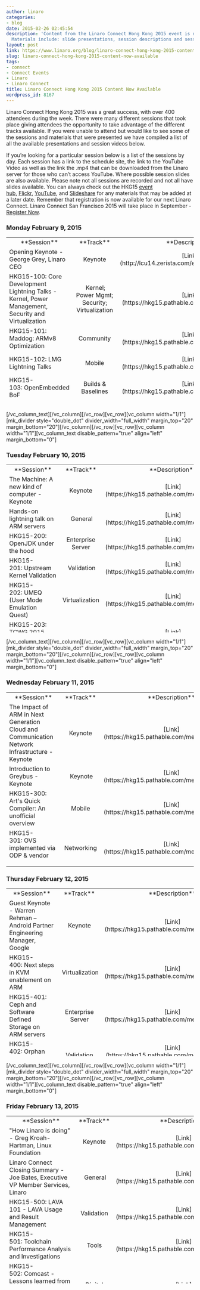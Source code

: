 ```yaml
---
author: linaro
categories:
- blog
date: 2015-02-26 02:45:54
description: 'Content from the Linaro Connect Hong Kong 2015 event is now available.
  Materials include: slide presentations, session descriptions and sessions videos'
layout: post
link: https://www.linaro.org/blog/linaro-connect-hong-kong-2015-content-now-available/
slug: linaro-connect-hong-kong-2015-content-now-available
tags:
- connect
- Connect Events
- Linaro
- Linaro Connect
title: Linaro Connect Hong Kong 2015 Content Now Available
wordpress_id: 8167
---
```


Linaro Connect Hong Kong 2015 was a great success, with over 400 attendees during the week. There were many different sessions that took place giving attendees the opportunity to take advantage of the different tracks available. If you were unable to attend but would like to see some of the sessions and materials that were presented we have compiled a list of all the available presentations and session videos below.

If you’re looking for a particular session below is a list of the sessions by day. Each session has a link to the schedule site, the link to the YouTube Video as well as the link the .mp4 that can be downloaded from the Linaro server for those who can’t access YouTube. Where possible session slides are also available. Please note not all sessions are recorded and not all have slides available. You can always check out the HKG15 [event hub](http://connect.linaro.org/hub/), [Flickr](https://www.flickr.com/photos/linaroorg/), [YouTube](https://www.youtube.com/user/LinaroOnAir/), and [Slideshare](http://www.slideshare.net/linaroorg) for any materials that may be added at a later date. Remember that registration is now available for our next Linaro Connect. Linaro Connect San Francisco 2015 will take place in September - [Register Now](http://connect.linaro.org/sfo15/).


### **Monday February 9, 2015**


<table width="1008" style="height: 450px;" class="table responsive-table" >
<tbody >
<tr >

<td width="35%" style="text-align: center;" markdown="1">
**Session**
</td>

<td width="13%" style="text-align: center;" markdown="1">
**Track**
</td>

<td width="13%" style="text-align: center;" markdown="1">
**Description**
</td>

<td width="13%" style="text-align: center;" markdown="1">
**YouTube Video**
</td>

<td width="13%" style="text-align: center;" markdown="1">
**Presentation**
</td>

<td width="13%" style="text-align: center;" markdown="1">
**Linaro Server**
</td>
</tr>
<tr >

<td style="text-align: left;" markdown="1">
Opening Keynote - George Grey, Linaro CEO
</td>

<td style="text-align: center;" markdown="1">
Keynote
</td>

<td style="text-align: center;" markdown="1">
[Link](http://lcu14.zerista.com/event/member/137765)
</td>

<td style="text-align: center;" markdown="1">
[Video](https://www.youtube.com/watch?v=6aAFNCUUVj4)
</td>

<td style="text-align: center;" markdown="1">
[Presentation](http://www.slideshare.net/linaroorg/hkg15-george-grey-keynote)
</td>

<td style="text-align: center;" markdown="1">
 Not Available
</td>
</tr>
<tr >

<td style="text-align: left;" markdown="1">
HKG15-100: Core Development Lightning Talks - Kernel, Power Management, Security and Virtualization
</td>

<td style="text-align: center;" markdown="1">
 Kernel; Power Mgmt; Security; Virtualization
</td>

<td style="text-align: center;" markdown="1">
[Link](https://hkg15.pathable.com/meetings/250760)
</td>

<td style="text-align: center;" markdown="1">
 Not Available
</td>

<td style="text-align: center;" markdown="1">
 [Presentation](http://www.slideshare.net/linaroorg/hkg15-100-what-is-linaro-working-on-core-development-lightning-talks)
</td>

<td style="text-align: center;" markdown="1">
 Not Available
</td>
</tr>
<tr >

<td style="text-align: left;" markdown="1">
HKG15-101: Maddog: ARMv8 Optimization
</td>

<td style="text-align: center;" markdown="1">
Community
</td>

<td style="text-align: center;" markdown="1">
[Link](https://hkg15.pathable.com/meetings/250761)
</td>

<td style="text-align: center;" markdown="1">
[Video](https://www.youtube.com/watch?v=rj-keqX2xA4)
</td>

<td style="text-align: center;" markdown="1">
[Presentation](http://www.slideshare.net/linaroorg/hkg15-101-ar-mv8-optimization)
</td>

<td style="text-align: center;" markdown="1">
[Video](https://s3.amazonaws.com/connect.linaro.org/hkg15/Videos/02-09-Monday/HKG15-101+Programming+for+Performance.mp4)
</td>
</tr>
<tr >

<td style="text-align: left;" markdown="1">
HKG15-102: LMG Lightning Talks
</td>

<td style="text-align: center;" markdown="1">
Mobile
</td>

<td style="text-align: center;" markdown="1">
[Link](https://hkg15.pathable.com/meetings/250762)
</td>

<td style="text-align: center;" markdown="1">
[Video](https://www.youtube.com/watch?v=iDKE751IDwM)
</td>

<td style="text-align: center;" markdown="1">
Not Available
</td>

<td style="text-align: center;" markdown="1">
[Video](https://s3.amazonaws.com/connect.linaro.org/hkg15/Videos/02-09-Monday/HKG15-102+LMG+Lightning+Talks.mp4)
</td>
</tr>
<tr >

<td style="text-align: left;" markdown="1">
HKG15-103: OpenEmbedded BoF
</td>

<td style="text-align: center;" markdown="1">
Builds & Baselines
</td>

<td style="text-align: center;" markdown="1">
[Link](https://hkg15.pathable.com/meetings/250763)
</td>

<td style="text-align: center;" markdown="1">
[Video](https://www.youtube.com/watch?v=fDJm8ckzh20)
</td>

<td style="text-align: center;" markdown="1">
[ Presentation](http://www.slideshare.net/linaroorg/hkg15-103-open-embedded-bof)
</td>

<td style="text-align: center;" markdown="1">
[Video](https://s3.amazonaws.com/connect.linaro.org/hkg15/Videos/02-09-Monday/HKG15-103+OpenEmbedded+BoF.mp4)
</td>
</tr>
<tr >

<td style="text-align: left;" markdown="1">
HKG15-104: Coresight Update and Next Steps
</td>

<td style="text-align: center;" markdown="1">
 Kernel
</td>

<td style="text-align: center;" markdown="1">
[Link](https://hkg15.pathable.com/meetings/250764)
</td>

<td style="text-align: center;" markdown="1">
[Video](https://www.youtube.com/watch?v=osn1WaOEK9A)
</td>

<td style="text-align: center;" markdown="1">
[Presentation](http://www.slideshare.net/linaroorg/hkg15104-what-is-linaro-working-on-core-development-lightning-talks)
</td>

<td style="text-align: center;" markdown="1">
[Video](https://s3.amazonaws.com/connect.linaro.org/hkg15/Videos/02-09-Monday/HKG15-104+Core+Development+Lightning+Talks+-+Kernel,+Power+Management,+Security+and+Virtualization.mp4)
</td>
</tr>
<tr >

<td style="text-align: left;" markdown="1">
HKG15-105: 96Boards Hardware
</td>

<td style="text-align: center;" markdown="1">
Community
</td>

<td style="text-align: center;" markdown="1">
[Link](https://hkg15.pathable.com/meetings/250765)
</td>

<td style="text-align: center;" markdown="1">
[Video](https://www.youtube.com/watch?v=w6dK62_B3lI)
</td>

<td style="text-align: center;" markdown="1">
Not Available
</td>

<td style="text-align: center;" markdown="1">
[Video](https://s3.amazonaws.com/connect.linaro.org/hkg15/Videos/02-09-Monday/HKG15-105+96Boards+Hardware.mp4)
</td>
</tr>
<tr >

<td style="text-align: left;" markdown="1">
HKG15-106: Replacing CMEM: Meeting TI's SoC shared buffer allocation, management, and address translation requirements
</td>

<td style="text-align: center;" markdown="1">
N/A
</td>

<td style="text-align: center;" markdown="1">
[Link](https://hkg15.pathable.com/meetings/250766)
</td>

<td style="text-align: center;" markdown="1">
[Video](https://www.youtube.com/watch?v=j0BhqQlOPQ0)
</td>

<td style="text-align: center;" markdown="1">
[Presentation](http://www.slideshare.net/linaroorg/hkg15106-replacing-cmem-meeting-tis-soc-shared-buffer-allocation-management-and-address-translation-requirements)
</td>

<td style="text-align: center;" markdown="1">
[Video](https://s3.amazonaws.com/connect.linaro.org/hkg15/Videos/02-09-Monday/HKG15-106+Replacing+CMEM+Meeting+TI's+SoC.mp4)
</td>
</tr>
<tr >

<td style="text-align: left;" markdown="1">
HKG15-107: ACPI Power Management on ARM64 Servers
</td>

<td style="text-align: center;" markdown="1">
Power Management; Enterprise Server
</td>

<td style="text-align: center;" markdown="1">
[Link](https://hkg15.pathable.com/meetings/250767)
</td>

<td style="text-align: center;" markdown="1">
[Video](https://www.youtube.com/watch?v=eDDgYIkUHLI)
</td>

<td style="text-align: center;" markdown="1">
[Presentation](http://www.slideshare.net/linaroorg/hkg15-107-acpi-power-management-on-arm64-servers-v2)
</td>

<td style="text-align: center;" markdown="1">
[Video](https://s3.amazonaws.com/connect.linaro.org/hkg15/Videos/02-09-Monday/HKG15-107+ACPI+Power+Management+on+ARM64+Servers.mp4)
</td>
</tr>
<tr >

<td style="text-align: left;" markdown="1">
HKG15-108: Standardizing Linux Kernel Power Management on ARM 32/64-bit
</td>

<td style="text-align: center;" markdown="1">
 Power Management
</td>

<td style="text-align: center;" markdown="1">
 [Link](https://hkg15.pathable.com/meetings/250769)
</td>

<td style="text-align: center;" markdown="1">
[Video](https://www.youtube.com/watch?v=CgAN2An4GcA)
</td>

<td style="text-align: center;" markdown="1">
[Presentation](http://www.slideshare.net/linaroorg/hkg15108-coresight-update-and-next-steps)
</td>

<td style="text-align: center;" markdown="1">
 [Video](https://s3.amazonaws.com/connect.linaro.org/hkg15/Videos/02-09-Monday/HKG15-108+Coresight+Update+and+Next+Steps.mp4)
</td>
</tr>
<tr >

<td style="text-align: left;" markdown="1">
HKG15-109: 96Board Software
</td>

<td style="text-align: center;" markdown="1">
Community
</td>

<td style="text-align: center;" markdown="1">
[Link](https://hkg15.pathable.com/meetings/250770)
</td>

<td style="text-align: center;" markdown="1">
[Video](https://www.youtube.com/watch?v=e8_MatJ_VR0)
</td>

<td style="text-align: center;" markdown="1">
Not available
</td>

<td style="text-align: center;" markdown="1">
[Video](https://s3.amazonaws.com/connect.linaro.org/hkg15/Videos/02-09-Monday/HKG15-109+96Boards+Software+Requirements.mp4)
</td>
</tr>
<tr >

<td style="text-align: left;" markdown="1">
HKG15-110: ODP Project Update
</td>

<td style="text-align: center;" markdown="1">
Networking
</td>

<td style="text-align: center;" markdown="1">
[Link](https://hkg15.pathable.com/meetings/250771)
</td>

<td style="text-align: center;" markdown="1">
[Video](https://www.youtube.com/watch?v=xABcGPOCOuU)
</td>

<td style="text-align: center;" markdown="1">
[Presentation](http://www.slideshare.net/linaroorg/hkg15110-odp-project-update)
</td>

<td style="text-align: center;" markdown="1">
[Video](https://s3.amazonaws.com/connect.linaro.org/hkg15/Videos/02-09-Monday/HKG15-110+ODP+Project+Update.mp4)
</td>
</tr>
<tr >

<td style="text-align: left;" markdown="1">
HKG15-111: LAVA Dispatcher Refactoring
</td>

<td style="text-align: center;" markdown="1">
LAVA, Validation
</td>

<td style="text-align: center;" markdown="1">
 [Link](https://hkg15.pathable.com/meetings/250772)
</td>

<td style="text-align: center;" markdown="1">
[Video](https://www.youtube.com/watch?v=KOpVhAuHvfQ)
</td>

<td style="text-align: center;" markdown="1">
 [Presentation](http://www.slideshare.net/linaroorg/hkg15111-lava-dispatcher-refactoring)
</td>

<td style="text-align: center;" markdown="1">
 [Video](https://s3.amazonaws.com/connect.linaro.org/hkg15/Videos/02-09-Monday/HKG15-111+LAVA+Dispatcher+Refactoring.mp4)
</td>
</tr>
</tbody>
</table>
[/vc_column_text][/vc_column][/vc_row][vc_row][vc_column width="1/1"][mk_divider style="double_dot" divider_width="full_width" margin_top="20" margin_bottom="20"][/vc_column][/vc_row][vc_row][vc_column width="1/1"][vc_column_text disable_pattern="true" align="left" margin_bottom="0"]


### **Tuesday February 10, 2015**


<table width="1008" style="height: 450px;" >
<tbody >
<tr >

<td width="35%" style="text-align: center;" markdown="1">
**Session**
</td>

<td width="13%" style="text-align: center;" markdown="1">
**Track**
</td>

<td width="13%" style="text-align: center;" markdown="1">
**Description**
</td>

<td width="13%" style="text-align: center;" markdown="1">
**YouTube Video**
</td>

<td width="13%" style="text-align: center;" markdown="1">
**Presentation**
</td>

<td width="13%" style="text-align: center;" markdown="1">
**Linaro Server**
</td>
</tr>
<tr >

<td style="text-align: left;" markdown="1">
The Machine: A new kind of computer - Keynote
</td>

<td style="text-align: center;" markdown="1">
Keynote
</td>

<td style="text-align: center;" markdown="1">
[Link](https://hkg15.pathable.com/meetings/250777)
</td>

<td style="text-align: center;" markdown="1">
Not Available
</td>

<td style="text-align: center;" markdown="1">
[Presentation](http://www.slideshare.net/linaroorg/hkg15the-machine-a-new-kind-of-computer-keynote-by-dejan-milojicic)
</td>

<td style="text-align: center;" markdown="1">
 Not Available
</td>
</tr>
<tr >

<td style="text-align: left;" markdown="1">
Hands-on lightning talk on ARM servers
</td>

<td style="text-align: center;" markdown="1">
 General
</td>

<td style="text-align: center;" markdown="1">
[Link](https://hkg15.pathable.com/meetings/250778)
</td>

<td style="text-align: center;" markdown="1">
[Video](https://www.youtube.com/watch?v=GCVcJWqoX2A)
</td>

<td style="text-align: center;" markdown="1">
Not Available
</td>

<td style="text-align: center;" markdown="1">
 Not Available
</td>
</tr>
<tr >

<td style="text-align: left;" markdown="1">
HKG15-200: OpenJDK under the hood
</td>

<td style="text-align: center;" markdown="1">
Enterprise Server
</td>

<td style="text-align: center;" markdown="1">
[Link](https://hkg15.pathable.com/meetings/250780)
</td>

<td style="text-align: center;" markdown="1">
[Video](https://www.youtube.com/watch?v=u5Htv6MlOTo)
</td>

<td style="text-align: center;" markdown="1">
[Presentation](http://www.slideshare.net/linaroorg/hkg15200-openjdk-under-the-hood)
</td>

<td style="text-align: center;" markdown="1">
Not Available
</td>
</tr>
<tr >

<td style="text-align: left;" markdown="1">
HKG15-201: Upstream Kernel Validation
</td>

<td style="text-align: center;" markdown="1">
 Validation
</td>

<td style="text-align: center;" markdown="1">
[Link](https://hkg15.pathable.com/meetings/250781)
</td>

<td style="text-align: center;" markdown="1">
[Video](https://www.youtube.com/watch?v=Uifh3Y6QklE)
</td>

<td style="text-align: center;" markdown="1">
[Presentation](http://www.slideshare.net/linaroorg/hkg15201-upstream-kernel-validation)
</td>

<td style="text-align: center;" markdown="1">
[Video](https://s3.amazonaws.com/connect.linaro.org/hkg15/Videos/02-10-Tuesday/HKG15-201+Upstream+Kernel+Validation.mp4)
</td>
</tr>
<tr >

<td style="text-align: left;" markdown="1">
HKG15-202: UMEQ (User Mode Emulation Quest)
</td>

<td style="text-align: center;" markdown="1">
Virtualization
</td>

<td style="text-align: center;" markdown="1">
[Link](https://hkg15.pathable.com/meetings/250782)
</td>

<td style="text-align: center;" markdown="1">
[Video](https://www.youtube.com/watch?v=2-mU0mXHxJg)
</td>

<td style="text-align: center;" markdown="1">
[Presentation](http://www.slideshare.net/linaroorg/hkg15202-umeq-user-mode-emulation-quest)
</td>

<td style="text-align: center;" markdown="1">
Not Available
</td>
</tr>
<tr >

<td style="text-align: left;" markdown="1">
HKG15-203: TCWG 2015 Roadmap Review
</td>

<td style="text-align: center;" markdown="1">
 Tools
</td>

<td style="text-align: center;" markdown="1">
[Link](https://hkg15.pathable.com/meetings/250783)
</td>

<td style="text-align: center;" markdown="1">
[Video](https://www.youtube.com/watch?v=kXNforT03F0)
</td>

<td style="text-align: center;" markdown="1">
[Presentation](http://www.slideshare.net/linaroorg/hkg15203-tcwg-2015-roadmap-review)
</td>

<td style="text-align: center;" markdown="1">
[Video](https://s3.amazonaws.com/connect.linaro.org/hkg15/Videos/02-10-Tuesday/HKG15-203+TCWG+2015+Roadmap+Review.mp4)
</td>
</tr>
<tr >

<td style="text-align: left;" markdown="1">
HKG15-204: OpenStack: 3rd party testing and performance benchmarking
</td>

<td style="text-align: center;" markdown="1">
Enterprise Server
</td>

<td style="text-align: center;" markdown="1">
[Link](https://hkg15.pathable.com/meetings/250785)
</td>

<td style="text-align: center;" markdown="1">
[Video](https://www.youtube.com/watch?v=-00rTPCYAyg)
</td>

<td style="text-align: center;" markdown="1">
[Presentation](http://www.slideshare.net/linaroorg/hkg15204-openstack-3rd-party-testing-and-performance-benchmarking)
</td>

<td style="text-align: center;" markdown="1">
[Video](https://s3.amazonaws.com/connect.linaro.org/hkg15/Videos/02-10-Tuesday/HKG15-204+OpenStack+3rd+party+testing+and+performance+benchmarking.mp4)
</td>
</tr>
<tr >

<td style="text-align: left;" markdown="1">
HKG15-205: OpenTAC - Open Hardware Test Automation Controller
</td>

<td style="text-align: center;" markdown="1">
LAVA, Validation
</td>

<td style="text-align: center;" markdown="1">
[Link](https://hkg15.pathable.com/meetings/250786)
</td>

<td style="text-align: center;" markdown="1">
[Video](https://www.youtube.com/watch?v=1fNr8wiLAfQ)
</td>

<td style="text-align: center;" markdown="1">
[Presentation](http://www.slideshare.net/linaroorg/hkg15205-opentac-open-hardware-test-automation-controller)
</td>

<td style="text-align: center;" markdown="1">
[Video](https://s3.amazonaws.com/connect.linaro.org/hkg15/Videos/02-10-Tuesday/HKG15-205+OpenTAC+-+Open+Hardware+Test+Automation+Controller.mp4)
</td>
</tr>
<tr >

<td style="text-align: left;" markdown="1">
HKG15-206: Solving the year 2038 problem in Linux
</td>

<td style="text-align: center;" markdown="1">
Kernel
</td>

<td style="text-align: center;" markdown="1">
[Link](https://hkg15.pathable.com/meetings/250787)
</td>

<td style="text-align: center;" markdown="1">
[Video](https://www.youtube.com/watch?v=ILiMzjN71zM)
</td>

<td style="text-align: center;" markdown="1">
[Presentation](http://www.slideshare.net/linaroorg/hkg15206-solving-the-year-2038-problem-in-linux)
</td>

<td style="text-align: center;" markdown="1">
Not Available
</td>
</tr>
<tr >

<td style="text-align: left;" markdown="1">
HKG15-207: Advanced Toolchain Usage Part 3
</td>

<td style="text-align: center;" markdown="1">
 Tools
</td>

<td style="text-align: center;" markdown="1">
[Link](https://hkg15.pathable.com/meetings/250788)
</td>

<td style="text-align: center;" markdown="1">
[Video](https://www.youtube.com/watch?v=EhNqFCN0YJ0)
</td>

<td style="text-align: center;" markdown="1">
[Presentation](http://www.slideshare.net/linaroorg/hkg15207-advanced-toolchain-usage-part-3)
</td>

<td style="text-align: center;" markdown="1">
 [Video](https://s3.amazonaws.com/connect.linaro.org/hkg15/Videos/02-10-Tuesday/HKG15-207+Advanced+Toolchain+Usage+Part+3.mp4)
</td>
</tr>
<tr >

<td style="text-align: left;" markdown="1">
HKG15-208: ACPI: State of the Server
</td>

<td style="text-align: center;" markdown="1">
Enterprise Server
</td>

<td style="text-align: center;" markdown="1">
[Link](https://hkg15.pathable.com/meetings/250789)
</td>

<td style="text-align: center;" markdown="1">
[Video](https://www.youtube.com/watch?v=R6m4-VWkqR0)
</td>

<td style="text-align: center;" markdown="1">
[Presentation](http://www.slideshare.net/linaroorg/hkg15208-acpi-state-of-the-server)
</td>

<td style="text-align: center;" markdown="1">
[Video](https://s3.amazonaws.com/connect.linaro.org/hkg15/Videos/02-10-Tuesday/HKG15-208+ACPI+State+of+the+Server.mp4)
</td>
</tr>
<tr >

<td style="text-align: left;" markdown="1">
HKG15-209: ODP User experience
</td>

<td style="text-align: center;" markdown="1">
Networking
</td>

<td style="text-align: center;" markdown="1">
[Link](https://hkg15.pathable.com/meetings/250790)
</td>

<td style="text-align: center;" markdown="1">
[Video](https://www.youtube.com/watch?v=O8CTPC-JhJU)
</td>

<td style="text-align: center;" markdown="1">
Not Available
</td>

<td style="text-align: center;" markdown="1">
[Video](https://s3.amazonaws.com/connect.linaro.org/hkg15/Videos/02-10-Tuesday/HKG15-209+ODP+User+experience.mp4)
</td>
</tr>
<tr >

<td style="text-align: left;" markdown="1">
HKG15-210: Port forwarding daemon
</td>

<td style="text-align: center;" markdown="1">
Validation
</td>

<td style="text-align: center;" markdown="1">
 [Link](https://hkg15.pathable.com/meetings/250791)
</td>

<td style="text-align: center;" markdown="1">
[Video](https://www.youtube.com/watch?v=DmdFLODyQX8)
</td>

<td style="text-align: center;" markdown="1">
 [Presentation](http://www.slideshare.net/linaroorg/hkg15210-port-forwarding-daemon)
</td>

<td style="text-align: center;" markdown="1">
Not Available
</td>
</tr>
<tr >

<td style="text-align: left;" markdown="1">
HKG15-211: Advanced Toolchain Usage Part 4
</td>

<td style="text-align: center;" markdown="1">
Tools
</td>

<td style="text-align: center;" markdown="1">
 [Link](https://hkg15.pathable.com/meetings/250792)
</td>

<td style="text-align: center;" markdown="1">
[Video](https://www.youtube.com/watch?v=9AcklY0Cc7U)
</td>

<td style="text-align: center;" markdown="1">
[Presentation](http://www.slideshare.net/linaroorg/hkg15211-advanced-toolchain-usage-part-4)
</td>

<td style="text-align: center;" markdown="1">
 [Video](https://s3.amazonaws.com/connect.linaro.org/hkg15/Videos/02-10-Tuesday/HKG15-211+Advanced+Toolchain+Usage+Part+4.mp4)
</td>
</tr>
<tr >

<td style="text-align: left;" markdown="1">
HKG15-901: Upstreaming 101
</td>

<td style="text-align: center;" markdown="1">
Training
</td>

<td style="text-align: center;" markdown="1">
[Link](https://hkg15.pathable.com/meetings/250795)
</td>

<td style="text-align: center;" markdown="1">
[Video](https://www.youtube.com/watch?v=TMtcUmRm6yU)
</td>

<td style="text-align: center;" markdown="1">
[Presentation](http://www.slideshare.net/linaroorg/hkg15901-upstreaming-101)
</td>

<td style="text-align: center;" markdown="1">
 [Video](https://s3.amazonaws.com/connect.linaro.org/hkg15/Videos/02-10-Tuesday/HKG15-901+Upstreaming+101.mp4 ain+Usage+Part+4.mp4)
</td>
</tr>
<tr >

<td style="text-align: left;" markdown="1">
HKG15-902: Upstreaming 201
</td>

<td style="text-align: center;" markdown="1">
Training
</td>

<td style="text-align: center;" markdown="1">
 [Link](https://hkg15.pathable.com/meetings/250797)
</td>

<td style="text-align: center;" markdown="1">
[Video](https://www.youtube.com/watch?v=yhQdSP2436I)
</td>

<td style="text-align: center;" markdown="1">
 [Presentation](http://www.slideshare.net/linaroorg/hkg15901-upstreaming-201)
</td>

<td style="text-align: center;" markdown="1">
 Not Available
</td>
</tr>
</tbody>
</table>
[/vc_column_text][/vc_column][/vc_row][vc_row][vc_column width="1/1"][mk_divider style="double_dot" divider_width="full_width" margin_top="20" margin_bottom="20"][/vc_column][/vc_row][vc_row][vc_column width="1/1"][vc_column_text disable_pattern="true" align="left" margin_bottom="0"]


### **Wednesday February 11, 2015**


<table width="1008" style="height: 450px;" >
<tbody >
<tr >

<td width="35%" style="text-align: center;" markdown="1">
**Session**
</td>

<td width="13%" style="text-align: center;" markdown="1">
**Track**
</td>

<td width="13%" style="text-align: center;" markdown="1">
**Description**
</td>

<td width="13%" style="text-align: center;" markdown="1">
**YouTube Video**
</td>

<td width="13%" style="text-align: center;" markdown="1">
**Presentation**
</td>

<td width="13%" style="text-align: center;" markdown="1">
**Linaro Server**
</td>
</tr>
<tr >

<td style="text-align: left;" markdown="1">
The Impact of ARM in Next Generation Cloud and Communication Network Infrastructure - Keynote
</td>

<td style="text-align: center;" markdown="1">
Keynote
</td>

<td style="text-align: center;" markdown="1">
[Link](https://hkg15.pathable.com/meetings/250801)
</td>

<td style="text-align: center;" markdown="1">
[Video](https://www.youtube.com/watch?v=U5GQ_9jCOZ8)
</td>

<td style="text-align: center;" markdown="1">
Not Available
</td>

<td style="text-align: center;" markdown="1">
 Not Available
</td>
</tr>
<tr >

<td style="text-align: left;" markdown="1">
Introduction to Greybus - Keynote
</td>

<td style="text-align: center;" markdown="1">
 Keynote
</td>

<td style="text-align: center;" markdown="1">
[Link](https://hkg15.pathable.com/meetings/250802)
</td>

<td style="text-align: center;" markdown="1">
[Video](https://www.youtube.com/watch?v=U5GQ_9jCOZ8)
</td>

<td style="text-align: center;" markdown="1">
Not Available
</td>

<td style="text-align: center;" markdown="1">
 Not Available
</td>
</tr>
<tr >

<td style="text-align: left;" markdown="1">
HKG15-300: Art's Quick Compiler: An unofficial overview
</td>

<td style="text-align: center;" markdown="1">
Mobile
</td>

<td style="text-align: center;" markdown="1">
[Link](https://hkg15.pathable.com/meetings/250804)
</td>

<td style="text-align: center;" markdown="1">
[Video](https://www.youtube.com/watch?v=iho-e7EPHk0)
</td>

<td style="text-align: center;" markdown="1">
[Presentation](http://www.slideshare.net/linaroorg/hkg15300-arts-quick-compiler-an-unofficial-overview)
</td>

<td style="text-align: center;" markdown="1">
Not Available
</td>
</tr>
<tr >

<td style="text-align: left;" markdown="1">
HKG15-301: OVS implemented via ODP & vendor SDKs
</td>

<td style="text-align: center;" markdown="1">
Networking
</td>

<td style="text-align: center;" markdown="1">
[Link](https://hkg15.pathable.com/meetings/250805)
</td>

<td style="text-align: center;" markdown="1">
Not Available
</td>

<td style="text-align: center;" markdown="1">
[Presentation](http://www.slideshare.net/linaroorg/hkg15301-ovs-implemented-via-odp-vendor-sdks)
</td>

<td style="text-align: center;" markdown="1">
[Video](https://s3.amazonaws.com/connect.linaro.org/hkg15/Videos/02-11-Wednesday/HKG15-301+OVS+implemented+via+ODP+&+vendor+SDKs.mp4)
</td>
</tr>
<tr >

<td style="text-align: left;" markdown="1">
HKG15-302: Debugging ARM kernels using NMI/FIQ
</td>

<td style="text-align: center;" markdown="1">
Kernel
</td>

<td style="text-align: center;" markdown="1">
[Link](https://hkg15.pathable.com/meetings/250806 )
</td>

<td style="text-align: center;" markdown="1">
[Video](https://www.youtube.com/watch?v=h2FHUT74pi0)
</td>

<td style="text-align: center;" markdown="1">
[Presentation](http://www.slideshare.net/linaroorg/hkg15302-debugging-arm-kernels-using-nmifiq)
</td>

<td style="text-align: center;" markdown="1">
[Video](https://s3.amazonaws.com/connect.linaro.org/hkg15/Videos/02-11-Wednesday/HKG15-302+Debugging+ARM+kernels+using+NMIFIQ.mp4)
</td>
</tr>
<tr >

<td style="text-align: left;" markdown="1">
HKG15-303: Secure Playback using OP-TEE
</td>

<td style="text-align: center;" markdown="1">
 Security; Digital Home
</td>

<td style="text-align: center;" markdown="1">
[Link](https://hkg15.pathable.com/meetings/250807)
</td>

<td style="text-align: center;" markdown="1">
[Video](https://www.youtube.com/watch?v=WJS5ygNGaO8)
</td>

<td style="text-align: center;" markdown="1">
[Presentation](http://www.slideshare.net/linaroorg/hkg15303-secure-playback-using-optee)
</td>

<td style="text-align: center;" markdown="1">
[Video](https://s3.amazonaws.com/connect.linaro.org/hkg15/Videos/02-11-Wednesday/HKG15-303+Secure+Playback+using+OP-TEE.mp4)
</td>
</tr>
<tr >

<td style="text-align: left;" markdown="1">
HKG15-305: Real Time processing comparing the RT patch vs Core isolation
</td>

<td style="text-align: center;" markdown="1">
Networking
</td>

<td style="text-align: center;" markdown="1">
[Link](https://hkg15.pathable.com/meetings/250810)
</td>

<td style="text-align: center;" markdown="1">
[Video](https://www.youtube.com/watch?v=zC3E9xizkoY)
</td>

<td style="text-align: center;" markdown="1">
[Presentation](http://www.slideshare.net/linaroorg/hkg15305-real-time-processing-comparing-the-rt-patch-vs-core-isolation)
</td>

<td style="text-align: center;" markdown="1">
[Video](https://s3.amazonaws.com/connect.linaro.org/hkg15/Videos/02-11-Wednesday/HKG15-305+Real+Time+processing+comparing+the+RT+patch+vs+Core+isolation.mp4)
</td>
</tr>
<tr >

<td style="text-align: left;" markdown="1">
HKG15-306:  Introducing Aster - a tool for remote GUI testing on AOSP / Build system modifications to ease working with other AOSP projects
</td>

<td style="text-align: center;" markdown="1">
Mobile
</td>

<td style="text-align: center;" markdown="1">
[Link](https://hkg15.pathable.com/meetings/250811)
</td>

<td style="text-align: center;" markdown="1">
Not Available
</td>

<td style="text-align: center;" markdown="1">
[Presentation](http://www.slideshare.net/linaroorg/hkg15306-introducing-aster-a-tool-for-remote-gui-testing-on-aosp)[Presentation](http://www.slideshare.net/linaroorg/hkg15-306-build-system-modifications-to-ease-working-with-other-aosp-projects)
</td>

<td style="text-align: center;" markdown="1">
[Video](https://s3.amazonaws.com/connect.linaro.org/hkg15/Videos/02-11-Wednesday/HKG15-306+Introducing+Aster+-+a+tool+for+remote+GUI+testing+on+AOSP.mp4)
</td>
</tr>
<tr >

<td style="text-align: left;" markdown="1">
HKG15-307: OP-TEE paging
</td>

<td style="text-align: center;" markdown="1">
Security
</td>

<td style="text-align: center;" markdown="1">
[Link](https://hkg15.pathable.com/meetings/250812)
</td>

<td style="text-align: center;" markdown="1">
Not Available
</td>

<td style="text-align: center;" markdown="1">
[Presentation](http://www.slideshare.net/linaroorg/hkg15307-optee-paging)
</td>

<td style="text-align: center;" markdown="1">
[Video](https://s3.amazonaws.com/connect.linaro.org/hkg15/Videos/02-11-Wednesday/HKG15-307+OP-TEE+paging.mp4)
</td>
</tr>
<tr >

<td style="text-align: left;" markdown="1">
HKG15-308: Kick-start your 64-bit AOSP build engines
</td>

<td style="text-align: center;" markdown="1">
 Mobile
</td>

<td style="text-align: center;" markdown="1">
[Link](https://hkg15.pathable.com/meetings/250813)
</td>

<td style="text-align: center;" markdown="1">
[Video](https://www.youtube.com/watch?v=xTvpjwqYAEQ)
</td>

<td style="text-align: center;" markdown="1">
[Presentation](http://www.slideshare.net/linaroorg/hkg15308-kickstart-your-64bit-aosp-build-engines)
</td>

<td style="text-align: center;" markdown="1">
 [Video](https://s3.amazonaws.com/connect.linaro.org/hkg15/Videos/02-11-Wednesday/HKG15-308+Kick-start+your+64-bit+AOSP+build+engines.mp4)
</td>
</tr>
<tr >

<td style="text-align: left;" markdown="1">
HKG15-309: VLAN daemon next steps
</td>

<td style="text-align: center;" markdown="1">
Networking, Validation
</td>

<td style="text-align: center;" markdown="1">
[Link](https://hkg15.pathable.com/meetings/250814)
</td>

<td style="text-align: center;" markdown="1">
[Video](https://www.youtube.com/watch?v=KWudtblGzTg)
</td>

<td style="text-align: center;" markdown="1">
[Presentation](http://www.slideshare.net/linaroorg/hkg15309-vlan-daemon-next-steps)
</td>

<td style="text-align: center;" markdown="1">
[Video](https://s3.amazonaws.com/connect.linaro.org/hkg15/Videos/02-11-Wednesday/HKG15-309+VLAN+daemon+next+steps.mp4)
</td>
</tr>
<tr >

<td style="text-align: left;" markdown="1">
HKG15-311: Security Building Blocks, OP-TEE and the Secure Boot
</td>

<td style="text-align: center;" markdown="1">
Security, Enterprise Server
</td>

<td style="text-align: center;" markdown="1">
[Link](https://hkg15.pathable.com/meetings/250816)
</td>

<td style="text-align: center;" markdown="1">
[Video](https://www.youtube.com/watch?v=Fksx4-bpHRY)
</td>

<td style="text-align: center;" markdown="1">
[Presentation](http://www.slideshare.net/linaroorg/hkg15311-optee-for-beginners-and-porting-review)
</td>

<td style="text-align: center;" markdown="1">
[Video](https://s3.amazonaws.com/connect.linaro.org/hkg15/Videos/02-11-Wednesday/HKG15-311+OP-TEE+for+Beginners+and+Porting+Review.mp4)
</td>
</tr>
<tr >

<td style="text-align: left;" markdown="1">
HKG15: Cross-distribution Collaboration
</td>

<td style="text-align: center;" markdown="1">
Builds & Baselines
</td>

<td style="text-align: center;" markdown="1">
 [Link](https://hkg15.pathable.com/meetings/250818)
</td>

<td style="text-align: center;" markdown="1">
[Video](https://www.youtube.com/watch?v=eTtG6OM_Smg)
</td>

<td style="text-align: center;" markdown="1">
 Not Available
</td>

<td style="text-align: center;" markdown="1">
[Video](https://s3.amazonaws.com/connect.linaro.org/hkg15/Videos/02-11-Wednesday/Cross-distribution+Collaboration.mp4)
</td>
</tr>
<tr >

<td style="text-align: left;" markdown="1">
HKG15-904: Scrum and Kanban 101
</td>

<td style="text-align: center;" markdown="1">
Training
</td>

<td style="text-align: center;" markdown="1">
 [Link](https://hkg15.pathable.com/meetings/250819)
</td>

<td style="text-align: center;" markdown="1">
[Video](https://www.youtube.com/watch?v=o0w8AXW832c)
</td>

<td style="text-align: center;" markdown="1">
[Presentation](http://www.slideshare.net/linaroorg/hkg15904-scrum-and-kanban-101)
</td>

<td style="text-align: center;" markdown="1">
 [Video](https://s3.amazonaws.com/connect.linaro.org/hkg15/Videos/02-11-Wednesday/HKG15-904+Scrum+and+Kanban+101.mp4)
</td>
</tr>
</tbody>
</table>

* * *

### **Thursday February 12, 2015**


<table width="1008" style="height: 450px;" >
<tbody >
<tr >

<td width="35%" style="text-align: center;" markdown="1">
**Session**
</td>

<td width="13%" style="text-align: center;" markdown="1">
**Track**
</td>

<td width="13%" style="text-align: center;" markdown="1">
**Description**
</td>

<td width="13%" style="text-align: center;" markdown="1">
**YouTube Video**
</td>

<td width="13%" style="text-align: center;" markdown="1">
**Presentation**
</td>

<td width="13%" style="text-align: center;" markdown="1">
**Linaro Server**
</td>
</tr>
<tr >

<td style="text-align: left;" markdown="1">
Guest Keynote - Warren Rehman – Android Partner Engineering Manager, Google
</td>

<td style="text-align: center;" markdown="1">
Keynote
</td>

<td style="text-align: center;" markdown="1">
[Link](https://hkg15.pathable.com/meetings/250824)
</td>

<td style="text-align: center;" markdown="1">
[Video](https://www.youtube.com/watch?v=DJfiibQBWlI )
</td>

<td style="text-align: center;" markdown="1">
Not Available
</td>

<td style="text-align: center;" markdown="1">
 Not Available
</td>
</tr>
<tr >

<td style="text-align: left;" markdown="1">
HKG15-400: Next steps in KVM enablement on ARM
</td>

<td style="text-align: center;" markdown="1">
 Virtualization
</td>

<td style="text-align: center;" markdown="1">
[Link](https://hkg15.pathable.com/meetings/250827)
</td>

<td style="text-align: center;" markdown="1">
[Video](https://www.youtube.com/watch?v=g8noeSpWVDY )
</td>

<td style="text-align: center;" markdown="1">
[Presentation](http://www.slideshare.net/linaroorg/hkg15400-next-steps-in-kvm-enablement-on-arm)
</td>

<td style="text-align: center;" markdown="1">
 Not Available
</td>
</tr>
<tr >

<td style="text-align: left;" markdown="1">
HKG15-401: Ceph and Software Defined Storage on ARM servers
</td>

<td style="text-align: center;" markdown="1">
Enterprise Server
</td>

<td style="text-align: center;" markdown="1">
[Link](https://hkg15.pathable.com/meetings/250828)
</td>

<td style="text-align: center;" markdown="1">
[Video](https://www.youtube.com/watch?v=RdZojLL7ttk)
</td>

<td style="text-align: center;" markdown="1">
[Presentation](http://www.slideshare.net/linaroorg/hkg15401-ceph-and-software-defined-storage-on-arm-servers)
</td>

<td style="text-align: center;" markdown="1">
[Video](https://s3.amazonaws.com/connect.linaro.org/hkg15/Videos/02-12-Thursday/HKG15-401+Ceph+and+Software+Defined+Storage+on+ARM+servers.mp4)
</td>
</tr>
<tr >

<td style="text-align: left;" markdown="1">
HKG15-402: Orphan hacking sessions
</td>

<td style="text-align: center;" markdown="1">
Validation
</td>

<td style="text-align: center;" markdown="1">
[Link](https://hkg15.pathable.com/meetings/250829 )
</td>

<td style="text-align: center;" markdown="1">
[Video](https://www.youtube.com/watch?v=yY8bF9dGVn4)
</td>

<td style="text-align: center;" markdown="1">
[Presentation](http://www.slideshare.net/linaroorg/hkg15402-orphan-hacking-sessions)
</td>

<td style="text-align: center;" markdown="1">
[Video](https://s3.amazonaws.com/connect.linaro.org/hkg15/Videos/02-12-Thursday/HKG15-402+Orphan+hacking+sessions.mp4)
</td>
</tr>
<tr >

<td style="text-align: left;" markdown="1">
HKG15-403: Chromium Blink on Wayland with HW accelerated video playback using Gstreamer
</td>

<td style="text-align: center;" markdown="1">
Digital Home
</td>

<td style="text-align: center;" markdown="1">
[Link](https://hkg15.pathable.com/meetings/250830)
</td>

<td style="text-align: center;" markdown="1">
Not Available
</td>

<td style="text-align: center;" markdown="1">
[Presentation](http://www.slideshare.net/linaroorg/hkg15403-chromium-blink-on-wayland-with-hw-accelerated-video-playback-using-gstreamer)
</td>

<td style="text-align: center;" markdown="1">
Not Available
</td>
</tr>
<tr >

<td style="text-align: left;" markdown="1">
HKG15-404: Standardizing Linux Kernel Power Management on ARM 32/64-bit
</td>

<td style="text-align: center;" markdown="1">
 Power Management
</td>

<td style="text-align: center;" markdown="1">
[Link](https://hkg15.pathable.com/meetings/250832)
</td>

<td style="text-align: center;" markdown="1">
[Video](https://www.youtube.com/watch?v=YB7W-v1At4o)
</td>

<td style="text-align: center;" markdown="1">
Not Available
</td>

<td style="text-align: center;" markdown="1">
[Video](https://s3.amazonaws.com/connect.linaro.org/hkg15/Videos/02-12-Thursday/HKG15-404+Standardizing+Linux+Kernel+Power+mgmt+on+ARM+32+64+bit.mp4)
</td>
</tr>
<tr >

<td style="text-align: left;" markdown="1">
HKG15-405: Redundant zero/sign-extension elimination in GCC
</td>

<td style="text-align: center;" markdown="1">
Tools
</td>

<td style="text-align: center;" markdown="1">
[Link](https://hkg15.pathable.com/meetings/250833)
</td>

<td style="text-align: center;" markdown="1">
[Video](https://www.youtube.com/watch?v=JkTkmGe3tms)
</td>

<td style="text-align: center;" markdown="1">
[Presentation](http://www.slideshare.net/linaroorg/hkg15405-redundant-zerosignextension-elimination-in-gcc)
</td>

<td style="text-align: center;" markdown="1">
[Video](https://s3.amazonaws.com/connect.linaro.org/hkg15/Videos/02-12-Thursday/HKG15-405+Redundant+zerosign-extension+elimination+in+GCC.mp4)
</td>
</tr>
<tr >

<td style="text-align: left;" markdown="1">
HKG15-406: Hacking session hands on
</td>

<td style="text-align: center;" markdown="1">
Validation
</td>

<td style="text-align: center;" markdown="1">
[Link](https://hkg15.pathable.com/meetings/250834)
</td>

<td style="text-align: center;" markdown="1">
[Video](https://www.youtube.com/watch?v=j5IV5Iu3MX4)
</td>

<td style="text-align: center;" markdown="1">
[Presentation](http://www.slideshare.net/linaroorg/hkg15406-hacking-session-hands-on)
</td>

<td style="text-align: center;" markdown="1">
[Video](https://s3.amazonaws.com/connect.linaro.org/hkg15/Videos/02-12-Thursday/HKG15-406+Hacking+session+hands+on.mp4)
</td>
</tr>
<tr >

<td style="text-align: left;" markdown="1">
HKG15-407: EME implementation in Chromium: Linaro Clear Key
</td>

<td style="text-align: center;" markdown="1">
Digital Home
</td>

<td style="text-align: center;" markdown="1">
[Link](https://hkg15.pathable.com/meetings/250835)
</td>

<td style="text-align: center;" markdown="1">
[Video](https://www.youtube.com/watch?v=dJqCbTfKrMk)
</td>

<td style="text-align: center;" markdown="1">
[Presentation](http://www.slideshare.net/linaroorg/hkg15407-eme-implementation-in-chromium-linaro-clear-key  )[Presentation](http://www.slideshare.net/linaroorg/hkg15407-eme-implementation-in-chromium-linaro-clear-key-44732418  )
</td>

<td style="text-align: center;" markdown="1">
[Video](https://s3.amazonaws.com/connect.linaro.org/hkg15/Videos/02-12-Thursday/HKG15-407+EME+implementation+in+Chromium+Linaro+Clear+Key.mp4)
</td>
</tr>
<tr >

<td style="text-align: left;" markdown="1">
HKG15-408: ARM v8-A NEON optimization
</td>

<td style="text-align: center;" markdown="1">
 Mobile
</td>

<td style="text-align: center;" markdown="1">
[Link](https://hkg15.pathable.com/meetings/250836)
</td>

<td style="text-align: center;" markdown="1">
[Video](https://www.youtube.com/watch?v=NYFzidaS3Z4)
</td>

<td style="text-align: center;" markdown="1">
Not Available
</td>

<td style="text-align: center;" markdown="1">
 [Video](https://s3.amazonaws.com/connect.linaro.org/hkg15/Videos/02-12-Thursday/HKG15-408+ARMv8-A+NEON+optimization.mp4)
</td>
</tr>
<tr >

<td style="text-align: left;" markdown="1">
HKG15-409: ARM Hibernation enablement on SoCs - a case study
</td>

<td style="text-align: center;" markdown="1">
Mobile
</td>

<td style="text-align: center;" markdown="1">
[Link](https://hkg15.pathable.com/meetings/250837)
</td>

<td style="text-align: center;" markdown="1">
[Video](https://www.youtube.com/watch?v=xNoLEXO3Dyk)
</td>

<td style="text-align: center;" markdown="1">
[Presentation](http://www.slideshare.net/linaroorg/hkg15409-arm-hibernation-enablement-on-socs-a-case-study)
</td>

<td style="text-align: center;" markdown="1">
[Video](https://s3.amazonaws.com/connect.linaro.org/hkg15/Videos/02-12-Thursday/HKG15-409+ARM+Hibernation+enablement+on+SoCs+-+a+case+study.mp4)
</td>
</tr>
<tr >

<td style="text-align: left;" markdown="1">
HKG15-410: LAVA Lab device addresses
</td>

<td style="text-align: center;" markdown="1">
Validation
</td>

<td style="text-align: center;" markdown="1">
[Link](https://hkg15.pathable.com/meetings/250838)
</td>

<td style="text-align: center;" markdown="1">
[Video](https://www.youtube.com/watch?v=XUQ0sisGfF0)
</td>

<td style="text-align: center;" markdown="1">
[Presentation](http://www.slideshare.net/linaroorg/hkg15410-lava-lab-addressing-and-ipv6)
</td>

<td style="text-align: center;" markdown="1">
[Video](https://s3.amazonaws.com/connect.linaro.org/hkg15/Videos/02-12-Thursday/HKG15-410+LAVA+Lab+addressing+and+IPV6.mp4)
</td>
</tr>
<tr >

<td style="text-align: left;" markdown="1">
HKG15-411: Browser Testing Framework for LHG
</td>

<td style="text-align: center;" markdown="1">
Digital Home
</td>

<td style="text-align: center;" markdown="1">
 [Link](https://hkg15.pathable.com/meetings/250839)
</td>

<td style="text-align: center;" markdown="1">
[Video](https://www.youtube.com/watch?v=TtAMRnzB2nw)
</td>

<td style="text-align: center;" markdown="1">
 [Presentation](http://www.slideshare.net/linaroorg/hkg15411-browser-testing-framework-for-lhg)
</td>

<td style="text-align: center;" markdown="1">
[Video](https://s3.amazonaws.com/connect.linaro.org/hkg15/Videos/02-12-Thursday/HKG15-411+Browser+Testing+Framework+for+LHG.mp4)
</td>
</tr>
</tbody>
</table>
[/vc_column_text][/vc_column][/vc_row][vc_row][vc_column width="1/1"][mk_divider style="double_dot" divider_width="full_width" margin_top="20" margin_bottom="20"][/vc_column][/vc_row][vc_row][vc_column width="1/1"][vc_column_text disable_pattern="true" align="left" margin_bottom="0"]


### **Friday February 13, 2015**


<table width="1008" style="height: 450px;" >
<tbody >
<tr >

<td width="35%" style="text-align: center;" markdown="1">
**Session**
</td>

<td width="13%" style="text-align: center;" markdown="1">
**Track**
</td>

<td width="13%" style="text-align: center;" markdown="1">
**Description**
</td>

<td width="13%" style="text-align: center;" markdown="1">
**YouTube Video**
</td>

<td width="13%" style="text-align: center;" markdown="1">
**Presentation**
</td>

<td width="13%" style="text-align: center;" markdown="1">
**Linaro Server**
</td>
</tr>
<tr >

<td style="text-align: left;" markdown="1">
"How Linaro is doing" - Greg Kroah-Hartman, Linux Foundation
</td>

<td style="text-align: center;" markdown="1">
Keynote
</td>

<td style="text-align: center;" markdown="1">
[Link](https://hkg15.pathable.com/meetings/250847)
</td>

<td style="text-align: center;" markdown="1">
[Video](https://plus.google.com/u/0/events/c0mrg9mhlhc2igncbd1vq1jtvh8)
</td>

<td style="text-align: center;" markdown="1">
Not Available
</td>

<td style="text-align: center;" markdown="1">
 Not Available
</td>
</tr>
<tr >

<td style="text-align: left;" markdown="1">
Linaro Connect Closing Summary - Joe Bates, Executive VP Member Services, Linaro
</td>

<td style="text-align: center;" markdown="1">
 General
</td>

<td style="text-align: center;" markdown="1">
[Link](https://hkg15.pathable.com/meetings/250848)
</td>

<td style="text-align: center;" markdown="1">
[Video](https://plus.google.com/u/0/events/c0mrg9mhlhc2igncbd1vq1jtvh8)
</td>

<td style="text-align: center;" markdown="1">
Not Available
</td>

<td style="text-align: center;" markdown="1">
 Not Available
</td>
</tr>
<tr >

<td style="text-align: left;" markdown="1">
HKG15-500: LAVA 101 - LAVA Usage and Result Management
</td>

<td style="text-align: center;" markdown="1">
Validation
</td>

<td style="text-align: center;" markdown="1">
[Link](https://hkg15.pathable.com/meetings/250850)
</td>

<td style="text-align: center;" markdown="1">
[Video](https://www.youtube.com/watch?v=xqQUkRhwYMI)
</td>

<td style="text-align: center;" markdown="1">
[Presentation](http://www.slideshare.net/linaroorg/hkg15500-lava-101-lava-usage-and-result-management)
</td>

<td style="text-align: center;" markdown="1">
[Video](https://s3.amazonaws.com/connect.linaro.org/hkg15/Videos/02-13-Friday/152027+HKG+15+500+LAVA+Usage+and+Result+Mgmt.mp4)
</td>
</tr>
<tr >

<td style="text-align: left;" markdown="1">
HKG15-501: Toolchain Performance Analysis and Investigations
</td>

<td style="text-align: center;" markdown="1">
Tools
</td>

<td style="text-align: center;" markdown="1">
[Link](https://hkg15.pathable.com/meetings/250851)
</td>

<td style="text-align: center;" markdown="1">
[Video](https://www.youtube.com/watch?v=qTDBHJsWDHw)
</td>

<td style="text-align: center;" markdown="1">
[Presentation](http://www.slideshare.net/linaroorg/hkg15501-toolchain-performance-analysis-and-investigations)
</td>

<td style="text-align: center;" markdown="1">
[Video](https://s3.amazonaws.com/connect.linaro.org/hkg15/Videos/02-13-Friday/160030+HKG+15+501+Toolchain+Performance+analysis+and+Investigations.mp4)
</td>
</tr>
<tr >

<td style="text-align: left;" markdown="1">
HKG15-502: Comcast - Lessons learned from migrating the RDK code base to the OpenEmbedded/Yocto build framework
</td>

<td style="text-align: center;" markdown="1">
Digital Home
</td>

<td style="text-align: center;" markdown="1">
[Link](https://hkg15.pathable.com/meetings/250856)
</td>

<td style="text-align: center;" markdown="1">
Not Available
</td>

<td style="text-align: center;" markdown="1">
[Presentation](http://www.slideshare.net/linaroorg/hkg15502-arm-trusted-firmware-evolution)
</td>

<td style="text-align: center;" markdown="1">
[Video](https://s3.amazonaws.com/connect.linaro.org/hkg15/Videos/02-13-Friday/170106+HKG15+502+ARM+Trusted+Firmware+Evolution.mp4)
</td>
</tr>
<tr >

<td style="text-align: left;" markdown="1">
HKG15-504: LAVA 201 - LAVA Usage and Result Management
</td>

<td style="text-align: center;" markdown="1">
 Validation
</td>

<td style="text-align: center;" markdown="1">
[Link](https://hkg15.pathable.com/meetings/250854)
</td>

<td style="text-align: center;" markdown="1">
[Video](https://www.youtube.com/watch?v=nnJQ8PcgDDk)
</td>

<td style="text-align: center;" markdown="1">
[Presentation](http://www.slideshare.net/linaroorg/hkg15504-lava-201-lava-usage-and-result-management)
</td>

<td style="text-align: center;" markdown="1">
Not Available
</td>
</tr>
<tr >

<td style="text-align: left;" markdown="1">
HKG15-505: Power Management interactions with OP-TEE and Trusted Firmware
</td>

<td style="text-align: center;" markdown="1">
Power, Security
</td>

<td style="text-align: center;" markdown="1">
[Link](https://hkg15.pathable.com/meetings/250850)
</td>

<td style="text-align: center;" markdown="1">
[Video](https://www.youtube.com/watch?v=hQ2ITjHZY4s)
</td>

<td style="text-align: center;" markdown="1">
[Presentation](http://www.slideshare.net/linaroorg/hkg15-505-power-management-interactions-with-optee-repaired)
</td>

<td style="text-align: center;" markdown="1">
Not Available
</td>
</tr>
<tr >

<td style="text-align: left;" markdown="1">
HKG15-506: Comcast - Lessons learned from migrating the RDK code base to the OpenEmbedded/Yocto build framework
</td>

<td style="text-align: center;" markdown="1">
Digital Home
</td>

<td style="text-align: center;" markdown="1">
[Link](https://hkg15.pathable.com/meetings/250852)
</td>

<td style="text-align: center;" markdown="1">
[Video](https://www.youtube.com/watch?v=RIGpastAifg)
</td>

<td style="text-align: center;" markdown="1">
[Presentation](http://www.slideshare.net/linaroorg/hkg15506-comcast-lessons-learned-from-migrating-the-rdk-code-base-to-the-openembeddedyocto-build-framework)
</td>

<td style="text-align: center;" markdown="1">
Not Available
</td>
</tr>
</tbody>
</table>